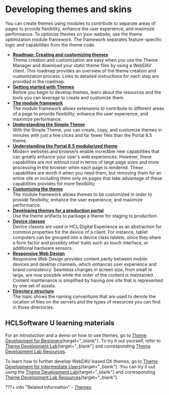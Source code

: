 # Developing themes and skins

You can create themes using modules to contribute to separate areas of pages to provide flexibility, enhance the user experience, and maximize performance. To optimize themes on your website, use the theme optimization module framework. The framework separates feature-specific logic and capabilities from the theme code.


-   **[Roadmap: Creating and customizing themes](themeopt_themedev_themes_roadmap.md)**  
Theme creation and customization are easy when you use the Theme Manager and download your static theme files by using a WebDAV client. This roadmap provides an overview of the theme creation and customization process. Links to detailed instructions for each step are provided in the roadmap.
-   **[Getting started with Themes](../themes_skins/getting_started_with_themes/index.md)**  
Before you begin to develop themes, learn about the resources and the tools you can leverage to create and customize them.
-   **[The module framework](../themes_skins/the_module_framework/index.md)**  
The module framework allows extensions to contribute to different areas of a page to provide flexibility, enhance the user experience, and maximize performance.
-   **[Understanding the Simple Theme](../themes_skins/simple_theme/index.md)**  
With the Simple Theme, you can create, copy, and customize themes in minutes with just a few clicks and far fewer files than the Portal 8.5 theme.
-   **[Understanding the Portal 8.5 modularized theme](../themes_skins/portal85_modularized_theme/index.md)**  
Modern websites and browsers enable incredible new capabilities that can greatly enhance your user's web experiences. However, these capabilities are not without cost in terms of large page sizes and more processing in the browser when each page is rendered. These capabilities are worth it when you need them, but removing them for an entire site or including them only on pages that take advantage of these capabilities provides for more flexibility.
-   **[Customizing the theme](../themes_skins/customizing_theme/index.md)**  
The module framework allows themes to be customized in order to provide flexibility, enhance the user experience, and maximize performance.
-   **[Developing themes for a production portal](../themes_skins/developing_theme/index.md)**  
Use the theme artifacts to package a theme for staging to production.
-   **[Device classes](../themes_skins/device_classes/index.md)**  
Device classes are used in HCL Digital Experience as an abstraction for common properties for the device of a client. For instance, tablet computers can be grouped into a device class tablets, since they share a form factor and possibly other traits such as touch interface, or additional hardware sensors.
-   **[Responsive Web Design](../themes_skins/responsive_web_design/index.md)**  
Responsive Web Design provides content parity between mobile devices and desktop channels, which enhances user experience and brand consistency. Seamless changes in screen size, from small to large, are now possible while the order of the content is maintained. Content maintenance is simplified by having one site that is represented by one set of assets.
-   **[Directory structure](../../guide_me/wpsdirstr.md)**  
The topic shows the naming conventions that are used to denote the location of files on the servers and the types of resources you can find in those directories.

## HCLSoftware U learning materials

For an introduction and a demo on how to use themes, go to [Theme Development for Beginners](https://hclsoftwareu.hcltechsw.com/component/axs/?view=sso_config&id=3&forward=https%3A%2F%2Fhclsoftwareu.hcltechsw.com%2Fcourses%2Flesson%2F%3Fid%3D413){target="_blank"}. To try it out yourself, refer to [Theme Development Lab](https://hclsoftwareu.hcltechsw.com/images/Lc4sMQCcN5uxXmL13gSlsxClNTU3Mjc3NTc4MTc2/DS_Academy/DX/Developer/HDX-DEV-100_Theme_Development_for_Beginners.pdf){target="_blank"} and corresponding [Theme Development Lab Resources](https://hclsoftwareu.hcltechsw.com/images/Lc4sMQCcN5uxXmL13gSlsxClNTU3Mjc3NTc4MTc2/DS_Academy/DX/Developer/HDX-DEV-100_Theme_Development_Resources.zip).

To learn how to further develop WebDAV-based DX themes, go to [Theme Development for Intermediate Users](https://hclsoftwareu.hcltechsw.com/courses/lesson/?id=3462){target="_blank"}. You can try it out using the [Theme Development Lab](https://hclsoftwareu.hcltechsw.com/images/Lc4sMQCcN5uxXmL13gSlsxClNTU3Mjc3NTc4MTc2/DS_Academy/DX/Developer/HDX-DEV-200_Theme_Development.pdf){target="_blank"} and corresponding [Theme Development Lab Resources](https://hclsoftwareu.hcltechsw.com/images/Lc4sMQCcN5uxXmL13gSlsxClNTU3Mjc3NTc4MTc2/DS_Academy/DX/Developer/HDX-DEV-200_Theme_Development_Lab_Resources.zip){target="_blank”}.

???+ info "Related information"
    - [Themes](../../deployment/manage/migrate/planning_migration/mig_plan_expectations/mig_plan_expect_themes.md)
